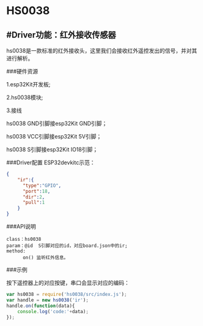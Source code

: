 # HS0038

## #Driver功能：红外接收传感器
hs0038是一款标准的红外接收头，这里我们会接收红外遥控发出的信号，并对其进行解析。


###硬件资源

1.esp32Kit开发板;

2.hs0038模块;

3.接线

hs0038 GND引脚接esp32Kit GND引脚；

hs0038 VCC引脚接esp32Kit 5V引脚；

hs0038 S引脚接esp32Kit IO18引脚；


###Driver配置
ESP32devkitc示范：

```json
{
    "ir":{
      "type":"GPIO",
      "port":18,
      "dir":2,
      "pull":1
    }
}

```

###API说明
```
class：hs0038
param：@id  S引脚对应的id，对应board.json中的ir;
method:
      on() 监听红外信息。

```


###示例

按下遥控器上的对应按键，串口会显示对应的编码：

```js
var hs0038 = require('hs0038/src/index.js');
var handle = new hs0038('ir');
handle.on(function(data){
    console.log('code:'+data);
});

```



